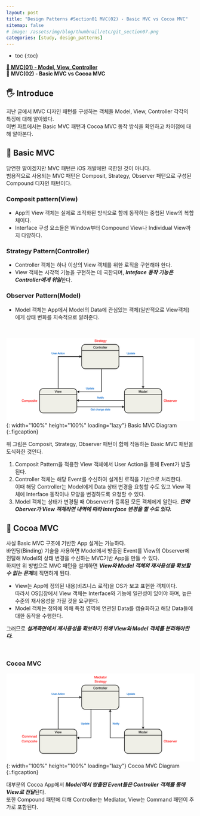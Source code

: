 ```yaml
---
layout: post
title: "Design Patterns #Section01 MVC(02) - Basic MVC vs Cocoa MVC"
sitemap: false
# image: /assets/img/blog/thumbnail/etc/git_section07.png
categories: [study, design_patterns]
---
```


* toc
{:toc}

[**📌 MVC(01) - Model, View, Controller**](https://tjdrb3807.github.io/study/design_patterns/2024-11-11-design_patterns_MVC/)   
**📌 MVC(02) - Basic MVC vs Cocoa MVC**

## 🖐️ Introduce
지난 글에서 MVC 디자인 패턴를 구성하는 객체들 Model, View, Controller 각각의 특징에 대해 알아봤다.   
이번 파트에서는 Basic MVC 패턴과 Cocoa MVC 동작 방식을 확인하고 차이점에 대해 알아본다.

## 🌱 Basic MVC
당연한 말이겠지만 MVC 패턴은 iOS 개발에만 국한된 것이 아니다.    
범용적으로 사용되는 MVC 패턴은 Composit, Strategy, Observer 패턴으로 구성된 Compound 디자인 패턴이다.

### Composit pattern(View)
  * App의 View 객체는 실제로 조직화된 방식으로 함께 동작하는 중첩된 View의 복합체이다.
  * Interface 구성 요소들은 Window부터 Compound View나 Individual View까지 다양하다.

### Strategy Pattern(Controller)
  * Controller 객체는 하나 이상의 View 객체를 위한 로직을 구현해야 한다.
  * View 객체는 시각적 기능을 구현하는 데 국한되며, ***Inteface 동작 기능은 Controller에게 위임***한다.

### Observer Pattern(Model)
  * Model 객체는 App에서 Model의 Data에 관심있는 객체(일반적으로 View객체)에게 상태 변화를 지속적으로 알려준다.

<br>

![Memory-structure image](/assets/img/blog/architecture/section01_image01.png){: width="100%" height="100%" loading="lazy"}
Basic MVC Diagram
{:.figcaption}

위 그림은 Composit, Strategy, Observer 패턴이 함께 작동하는 Basic MVC 패턴을 도식화한 것인다.    
1. Composit Pattern을 적용한 View 객체에서 User Action을 통해 Event가 방출된다.       
2. Controller 객체는 해당 Event를 수신하여 설계된 로직을 기반으로 처리한다.    
    이때 해당 Controller는 Model에게 Data 상태 변경을 요청할 수도 있고 View 객체에 Interface 동작이나 모양을 변경하도록 요청할 수 있다.    
3. Model 객체는 상태가 변경될 때 Observer가 등록된 모든 객체에게 알린다. ***만약 Oberver가 View 객체라면 내역에 따라 Interface 변경을 할 수도 있다.***      


## 🌱 Cocoa MVC
사실 Basic MVC 구조에 기반한 App 설계는 가능하다.    
바인딩(Binding) 기술을 사용하면 Model에서 방출된 Event를 View의 Observer에 전달해 Model의 상태 변경을 수신하는 MVC기반 App을 만들 수 있다.     
하지만 위 방법으로 MVC 패턴을 설계하면 ***View와 Model 객체의 재사용성을 확보할 수 없는 문제***에 직면하게 된다.    
* View는 App에 정의된 내용(비즈니스 로직)을 OS가 보고 표현한 객체이다.    
    따라서 OS입장에서 View 객체는 Interface와 기능에 일관성이 있어야 하며, 높은 수준의 재사용성을 가질 것을 요구한다.     
* Model 객체는 정의에 의해 특정 영역에 연관된 Data를 캡슐화하고 해당 Data들에 대한 동작을 수행한다. 
      
그러므로 ***설계측면에서 재사용성을 확보하기 위해 View와 Model 객체를 분리해야한다.***    

<br>

### Cocoa MVC

![Memory-structure image](/assets/img/blog/architecture/section01_image02.png){: width="100%" height="100%" loading="lazy"}
Cocoa MVC Diagram
{:.figcaption}

대부분의 Cocoa App에서 ***Model에서 방출된 Event들은 Controller 객체를 통해 View로 전달***된다.    
또한 Compound 패턴에 더해 Controller는 Mediator, View는 Command 패턴이 추가로 포함된다.    

